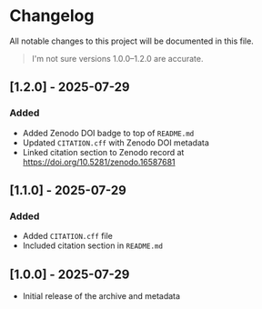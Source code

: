 # Changelog

All notable changes to this project will be documented in this file.

> I'm not sure versions 1.0.0–1.2.0 are accurate.

## [1.2.0] - 2025-07-29

### Added

- Added Zenodo DOI badge to top of `README.md`
- Updated `CITATION.cff` with Zenodo DOI metadata
- Linked citation section to Zenodo record at https://doi.org/10.5281/zenodo.16587681

## [1.1.0] - 2025-07-29

### Added

- Added `CITATION.cff` file
- Included citation section in `README.md`

## [1.0.0] - 2025-07-29

- Initial release of the archive and metadata